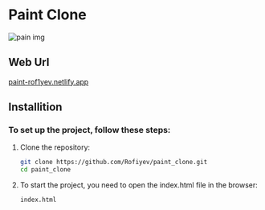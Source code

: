 # Paint Clone

![pain img](https://rof1yev-blog.vercel.app/_next/static/media/paint.79bc93b4.jpg)

## Web Url

 [paint-rof1yev.netlify.app](https://paint-rof1yev.netlify.app/)

## Installition

### To set up the project, follow these steps:

1. Clone the repository:

   ```bash
   git clone https://github.com/Rofiyev/paint_clone.git
   cd paint_clone
   ```

2. To start the project, you need to open the index.html file in the browser:

    ```bash
    index.html
    ```
